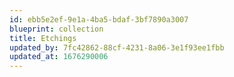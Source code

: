 ```yaml
---
id: ebb5e2ef-9e1a-4ba5-bdaf-3bf7890a3007
blueprint: collection
title: Etchings
updated_by: 7fc42862-88cf-4231-8a06-3e1f93ee1fbb
updated_at: 1676290006
---
```

